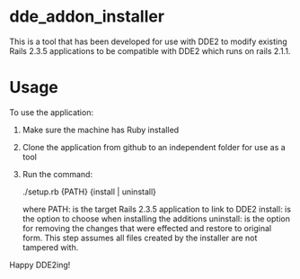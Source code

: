 dde_addon_installer
===================
This is a tool that has been developed for use with DDE2 to modify existing
Rails 2.3.5 applications to be compatible with DDE2 which runs on rails 2.1.1.

Usage
=====
To use the application:

1. Make sure the machine has Ruby installed
2. Clone the application from github to an independent folder for use as a tool
3. Run the command:
  
      ./setup.rb {PATH} {install | uninstall}
      
      where
        PATH:       is the target Rails 2.3.5 application to link to DDE2
        install:    is the option to choose when installing the additions
        uninstall:  is the option for removing the changes that were effected 
                      and restore to original form. This step assumes all files 
                      created by the installer are not tampered with.
                      
Happy DDE2ing!
